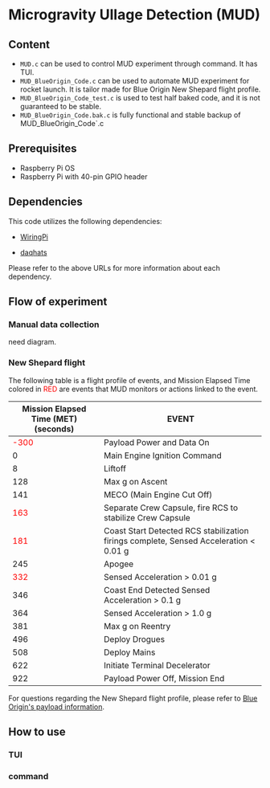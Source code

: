 # Microgravity Ullage Detection (MUD)

## Content

- `MUD.c` can be used to control MUD experiment through command. It has TUI.
- `MUD_BlueOrigin_Code.c` can be used to automate MUD experiment for rocket launch. It is tailor made for Blue Origin New Shepard flight profile.
- `MUD_BlueOrigin_Code_test.c` is used to test half baked code, and it is not guaranteed to be stable.
- `MUD_BlueOrigin_Code.bak.c` is fully functional and stable backup of MUD_BlueOrigin_Code`.c

## Prerequisites
- Raspberry Pi OS
- Raspberry Pi with 40-pin GPIO header

## Dependencies
This code utilizes the following dependencies:

- [WiringPi](https://github.com/mccdaq/daqhats.git)

- [daqhats](https://github.com/WiringPi/WiringPi.git)

Please refer to the above URLs for more information about each dependency.

## Flow of experiment

### Manual data collection
need diagram.

### New Shepard flight
The following table is a flight profile of events, and Mission Elapsed Time colored in <span style="color: red;">RED</span> are events that MUD monitors or actions linked to the event.

| Mission Elapsed Time (MET) (seconds) | EVENT  |
|-----------------|-----------------|
| <span style="color: red;">-300</span>    | Payload Power and Data On    |
| 0     | Main Engine Ignition Command  |
| 8     | Liftoff  |
| 128   | Max g on Ascent  |
| 141   | MECO (Main Engine Cut Off)   |
| <span style="color: red;">163</span>   | Separate Crew Capsule, fire RCS to stabilize Crew Capsule   |
| <span style="color: red;">181</span>   | Coast Start Detected RCS stabilization firings complete, Sensed Acceleration < 0.01 g   |
| 245   | Apogee  |
| <span style="color: red;">332</span>   | Sensed Acceleration  > 0.01 g  |
| 346   | Coast End Detected Sensed Acceleration  > 0.1 g  |
| 364   | Sensed Acceleration  > 1.0 g  |
| 381   | Max g on Reentry  |
| 496   | Deploy Drogues  |
| 508   | Deploy Mains   |
| 622   | Initiate Terminal Decelerator  |
| 922   | Payload Power Off, Mission End   |


For questions regarding the New Shepard flight profile, please refer to [Blue Origin's payload information](https://www.blueorigin.com/new-shepard/payloads).

## How to use

### TUI

### command